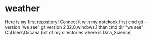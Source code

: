 # weather
Here is my first repository!
Connect it with my notebook
first cmd     git --version  "we see"    git version 2.32.0.windows.1
than cmd     dir   "we see"   C:\Users\Оксана  (list of my directories where is Data_Science)
